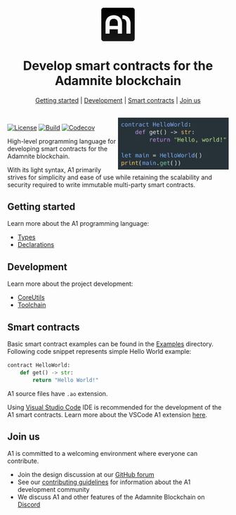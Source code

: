 <p align="center">
    <img width="15%" align="center" src="./Docs/Images/Logo.png">
</p>

<h1 align="center">Develop smart contracts for the Adamnite blockchain</h1>

<p align="center">
    <a href="#getting-started">Getting started</a> |
    <a href="#development">Development</a> |
    <a href="#smart-contracts">Smart contracts</a> |
    <a href="#join-us">Join us</a>
</p>

<br/>

<img align="right" width="50%" src="./Docs/Images/HelloWorld.png">

[![License](https://img.shields.io/badge/license-MIT-brightgreen.svg?style=flat)](https://github.com/m-peko/bitflags/blob/master/LICENSE)
[![Build](https://github.com/Adamnite/A1/actions/workflows/build.yml/badge.svg)](https://github.com/Adamnite/A1/actions/workflows/build.yml)
[![Codecov](https://codecov.io/gh/Adamnite/A1/branch/main/graph/badge.svg?token=YBUVS7JAEQ)](https://codecov.io/gh/Adamnite/A1)

High-level programming language for developing smart contracts for the Adamnite blockchain.

With its light syntax, A1 primarily strives for simplicity and ease of use while retaining the scalability and security required to write immutable multi-party smart contracts.

## Getting started

Learn more about the A1 programming language:

- [Types](Docs/Types.md)
- [Declarations](Docs/Declarations.md)

## Development

Learn more about the project development:

- [CoreUtils](CoreUtils/README.md)
- [Toolchain](Toolchain/README.md)

## Smart contracts

Basic smart contract examples can be found in the [Examples](https://github.com/Adamnite/A1/tree/main/Examples) directory. Following code snippet represents simple Hello World example:

```py
contract HelloWorld:
    def get() -> str:
        return "Hello World!"
```

A1 source files have `.ao` extension.

Using [Visual Studio Code](https://code.visualstudio.com/) IDE is recommended for the development of the A1 smart contracts. Learn more about the VSCode A1 extension [here](VSCodeExtension/README.md).

## Join us

A1 is committed to a welcoming environment where everyone can contribute.

- Join the design discussion at our [GitHub forum](https://github.com/Adamnite/A1/discussions)
- See our [contributing guidelines](CONTRIBUTING.md) for information about the A1 development community
- We discuss A1 and other features of the Adamnite Blockchain on [Discord](https://discord.gg/AxbRrXvS)
